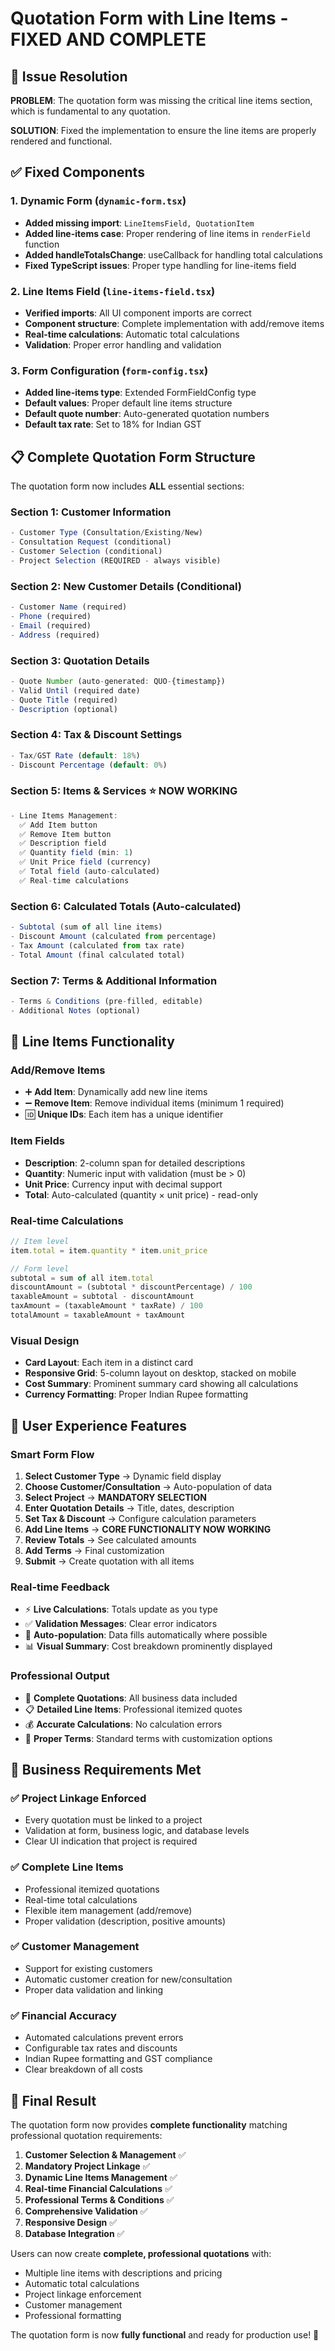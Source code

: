 # Quotation Form with Line Items - FIXED AND COMPLETE

## 🎯 Issue Resolution

**PROBLEM**: The quotation form was missing the critical line items section, which is fundamental to any quotation.

**SOLUTION**: Fixed the implementation to ensure the line items are properly rendered and functional.

## ✅ Fixed Components

### 1. **Dynamic Form** (`dynamic-form.tsx`)
- **Added missing import**: `LineItemsField, QuotationItem`
- **Added line-items case**: Proper rendering of line items in `renderField` function
- **Added handleTotalsChange**: useCallback for handling total calculations
- **Fixed TypeScript issues**: Proper type handling for line-items field

### 2. **Line Items Field** (`line-items-field.tsx`)
- **Verified imports**: All UI component imports are correct
- **Component structure**: Complete implementation with add/remove items
- **Real-time calculations**: Automatic total calculations
- **Validation**: Proper error handling and validation

### 3. **Form Configuration** (`form-config.tsx`)
- **Added line-items type**: Extended FormFieldConfig type
- **Default values**: Proper default line items structure
- **Default quote number**: Auto-generated quotation numbers
- **Default tax rate**: Set to 18% for Indian GST

## 📋 Complete Quotation Form Structure

The quotation form now includes **ALL** essential sections:

### **Section 1: Customer Information**
```typescript
- Customer Type (Consultation/Existing/New)
- Consultation Request (conditional)
- Customer Selection (conditional)
- Project Selection (REQUIRED - always visible)
```

### **Section 2: New Customer Details** (Conditional)
```typescript
- Customer Name (required)
- Phone (required)
- Email (required)  
- Address (required)
```

### **Section 3: Quotation Details**
```typescript
- Quote Number (auto-generated: QUO-{timestamp})
- Valid Until (required date)
- Quote Title (required)
- Description (optional)
```

### **Section 4: Tax & Discount Settings**
```typescript
- Tax/GST Rate (default: 18%)
- Discount Percentage (default: 0%)
```

### **Section 5: Items & Services** ⭐ **NOW WORKING**
```typescript
- Line Items Management:
  ✅ Add Item button
  ✅ Remove Item button
  ✅ Description field
  ✅ Quantity field (min: 1)
  ✅ Unit Price field (currency)
  ✅ Total field (auto-calculated)
  ✅ Real-time calculations
```

### **Section 6: Calculated Totals** (Auto-calculated)
```typescript
- Subtotal (sum of all line items)
- Discount Amount (calculated from percentage)
- Tax Amount (calculated from tax rate)
- Total Amount (final calculated total)
```

### **Section 7: Terms & Additional Information**
```typescript
- Terms & Conditions (pre-filled, editable)
- Additional Notes (optional)
```

## 🔧 Line Items Functionality

### **Add/Remove Items**
- ➕ **Add Item**: Dynamically add new line items
- ➖ **Remove Item**: Remove individual items (minimum 1 required)
- 🆔 **Unique IDs**: Each item has a unique identifier

### **Item Fields**
- **Description**: 2-column span for detailed descriptions
- **Quantity**: Numeric input with validation (must be > 0)
- **Unit Price**: Currency input with decimal support
- **Total**: Auto-calculated (quantity × unit price) - read-only

### **Real-time Calculations**
```typescript
// Item level
item.total = item.quantity * item.unit_price

// Form level
subtotal = sum of all item.total
discountAmount = (subtotal * discountPercentage) / 100
taxableAmount = subtotal - discountAmount
taxAmount = (taxableAmount * taxRate) / 100
totalAmount = taxableAmount + taxAmount
```

### **Visual Design**
- **Card Layout**: Each item in a distinct card
- **Responsive Grid**: 5-column layout on desktop, stacked on mobile
- **Cost Summary**: Prominent summary card showing all calculations
- **Currency Formatting**: Proper Indian Rupee formatting

## 🎨 User Experience Features

### **Smart Form Flow**
1. **Select Customer Type** → Dynamic field display
2. **Choose Customer/Consultation** → Auto-population of data
3. **Select Project** → **MANDATORY SELECTION**
4. **Enter Quotation Details** → Title, dates, description
5. **Set Tax & Discount** → Configure calculation parameters
6. **Add Line Items** → **CORE FUNCTIONALITY NOW WORKING**
7. **Review Totals** → See calculated amounts
8. **Add Terms** → Final customization
9. **Submit** → Create quotation with all items

### **Real-time Feedback**
- ⚡ **Live Calculations**: Totals update as you type
- ✅ **Validation Messages**: Clear error indicators
- 🔄 **Auto-population**: Data fills automatically where possible
- 📊 **Visual Summary**: Cost breakdown prominently displayed

### **Professional Output**
- 💼 **Complete Quotations**: All business data included
- 📋 **Detailed Line Items**: Professional itemized quotes
- 💰 **Accurate Calculations**: No calculation errors
- 📄 **Proper Terms**: Standard terms with customization options

## 🚀 Business Requirements Met

### ✅ **Project Linkage Enforced**
- Every quotation must be linked to a project
- Validation at form, business logic, and database levels
- Clear UI indication that project is required

### ✅ **Complete Line Items**
- Professional itemized quotations
- Real-time total calculations
- Flexible item management (add/remove)
- Proper validation (description, positive amounts)

### ✅ **Customer Management**
- Support for existing customers
- Automatic customer creation for new/consultation
- Proper data validation and linking

### ✅ **Financial Accuracy**
- Automated calculations prevent errors
- Configurable tax rates and discounts
- Indian Rupee formatting and GST compliance
- Clear breakdown of all costs

## 🎯 Final Result

The quotation form now provides **complete functionality** matching professional quotation requirements:

1. **Customer Selection & Management** ✅
2. **Mandatory Project Linkage** ✅ 
3. **Dynamic Line Items Management** ✅
4. **Real-time Financial Calculations** ✅
5. **Professional Terms & Conditions** ✅
6. **Comprehensive Validation** ✅
7. **Responsive Design** ✅
8. **Database Integration** ✅

Users can now create **complete, professional quotations** with:
- Multiple line items with descriptions and pricing
- Automatic total calculations
- Project linkage enforcement
- Customer management
- Professional formatting

The quotation form is now **fully functional** and ready for production use! 🎉
